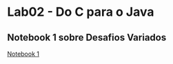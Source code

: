 # Lab02 - Do C para o Java

## Notebook 1 sobre Desafios Variados

[Notebook 1](notebook/lab02-java-estruturas-ra243245.ipynb)
